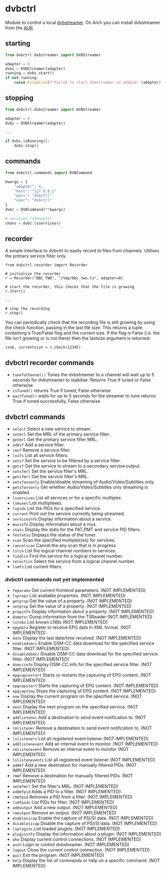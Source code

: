 # dvbctrl

Module to control a local [dvbstreamer](http://sourceforge.net/projects/dvbstreamer/).  On Arch you can install dvbstreamer from
the [AUR](https://aur.archlinux.org/packages/dvbstreamer).

## starting

```python
from dvbctrl.dvbstreamer import DVBStreamer

adapter = 0
dvbs = DVBStreamer(adapter)
running = dvbs.start()
if not running:
    raise Exception(f"Failed to start dvbstreamer on adapter {adapter}")
```

## stopping

```python
from dvbctrl.dvbstreamer import DVBStreamer

adapter = 0
dvbs = DVBStreamer(adapter)

...

if dvbs.isRunning():
    dvbs.stop()
```

## commands

```python
from dvbctrl.commands import DVBCommand

kwargs = {
    "adapter": 0,
    "host": "127.0.0.1"
    "pass": "dvbctrl"
    "user": "dvbctrl"
}
dvbc = DVBCommand(**kwargs)

# services (channels)
chans = dvbc.lsservices()
```

## recorder

A simple interface to dvbctrl to easily record to files from channels.  Utilises the primary service filter only.

```
from dvbctrl.recorder import Recorder

# initialise the recorder
r = Recorder("BBC TWO", "/tmp/bbc_two.ts", adapter=0)

# start the recorder, this checks that the file is growing
r.start()

...

# stop the recording
r.stop()
```

You can periodically check that the recording file is still growing by using the check function, passing in the last file size.
This returns a tuple containing a True/False flag and the current size.  If the flag is False (i.e. the file isn't growing or is
not there) then the lastsize argument is returned.

```
isok, currentsize = r.check(12345)
```
## dvbctrl recorder commands

* `tuneToChannel()` Tunes the dvbstreamer to a channel will wait up to 5 seconds for dvbstreamer to stabilise. Returns True if
  tuned or False otherwise
* `isTuned()` returns True if tuned, False otherwise
* `waitTuned()` waits for up to 5 seconds for the streamer to tune returns True if tuned successfully, False otherwise

## dvbctrl commands

* `select` Select a new service to stream.
* `setmrl` Set the MRL of the primary service filter.
* `getmrl` Get the primary service filter MRL.
* `addsf` Add a service filter.
* `rmsf` Remove a service filter.
* `lssfs` List all service filters.
* `setsf` Set the service to be filtered by a service filter.
* `getsf` Get the service to stream to a secondary service output.
* `setsfmrl` Set the service filter's MRL.
* `getsfmrl` Get the service filter's MRL.
* `setsfavsonly` Enable/disable streaming of Audio/Video/Subtitles only.
* `getsfavsonly` Get whether Audio/Video/Subtitles only streaming is enabled.
* `lsservices` List all services or for a specific multiplex.
* `lsmuxes` List multiplexes.
* `lspids` List the PIDs for a specified service.
* `current` Print out the service currently being streamed.
* `serviceinfo` Display information about a service.
* `muxinfo` Display information about a mux.
* `stats` Display the stats for the PAT,PMT and service PID filters.
* `festatus` Displays the status of the tuner.
* `scan` Scan the specified multiplex(es) for services.
* `cancelscan` Cancel the any scan that is in progress.
* `lslcn` List the logical channel numbers to services.
* `findlcn` Find the service for a logical channel number.
* `selectlcn` Select the service from a logical channel number.
* `lsmfs` List current filters.

### dvbctrl commands not yet implemented

* `feparams` Get current frontend parameters. (NOT IMPLEMENTED)
* `lsprops` List available properties. (NOT IMPLEMENTED)
* `getprop` Get the value of a property. (NOT IMPLEMENTED)
* `setprop` Set the value of a property. (NOT IMPLEMENTED)
* `propinfo` Display information about a property. (NOT IMPLEMENTED)
* `dumptsr` Dump information from the TSReader (NOT IMPLEMENTED)
* `lslnbs` List known LNBs (NOT IMPLEMENTED)
* `epgdata` Register to receive EPG data in XML format. (NOT IMPLEMENTED)
* `date` Display the last date/time received. (NOT IMPLEMENTED)
* `enabledsmcc` Enable DSM-CC data download for the specified service filter. (NOT IMPLEMENTED)
* `disabledsmcc` Disable DSM-CC data download for the specified service filter. (NOT IMPLEMENTED)
* `dsmccinfo` Display DSM-CC info for the specified service filter. (NOT IMPLEMENTED)
* `epgcaprestart` Starts or restarts the capturing of EPG content. (NOT IMPLEMENTED)
* `epgcapstart` Starts the capturing of EPG content. (NOT IMPLEMENTED)
* `epgcapstop` Stops the capturing of EPG content. (NOT IMPLEMENTED)
* `now` Display the current program on the specified service. (NOT IMPLEMENTED)
* `next` Display the next program on the specified service. (NOT IMPLEMENTED)
* `addlistener` Add a destination to send event notification to. (NOT IMPLEMENTED)
* `rmlistener` Remove a destination to send event notification to. (NOT IMPLEMENTED)
* `lslisteners` List all registered event listener (NOT IMPLEMENTED)
* `addlistenevent` Add an internal event to monitor. (NOT IMPLEMENTED)
* `rmlistenevent` Remove an internal event to monitor (NOT IMPLEMENTED)
* `lslistenevents` List all registered event listener (NOT IMPLEMENTED)
* `addmf` Add a new destination for manually filtered PIDs. (NOT IMPLEMENTED)
* `rmmf` Remove a destination for manually filtered PIDs. (NOT IMPLEMENTED)
* `setmfmrl` Set the filter's MRL. (NOT IMPLEMENTED)
* `addmfpid` Adds a PID to a filter. (NOT IMPLEMENTED)
* `rmmfpid` Removes a PID from a filter. (NOT IMPLEMENTED)
* `lsmfpids` List PIDs for filter. (NOT IMPLEMENTED)
* `addoutput` Add a new output. (NOT IMPLEMENTED)
* `rmoutput` Remove an output. (NOT IMPLEMENTED)
* `enablesicap` Enable the capture of PSI/SI data. (NOT IMPLEMENTED)
* `disablesicap` Disable the capture of PSI/SI data. (NOT IMPLEMENTED)
* `lsplugins` List loaded plugins. (NOT IMPLEMENTED)
* `plugininfo` Display the information about a plugin. (NOT IMPLEMENTED)
* `who` Display current control connections. (NOT IMPLEMENTED)
* `auth` Login to control dvbstreamer. (NOT IMPLEMENTED)
* `logout` Close the current control connection. (NOT IMPLEMENTED)
* `quit` Exit the program. (NOT IMPLEMENTED)
* `help` Display the list of commands or help on a specific command. (NOT IMPLEMENTED)
